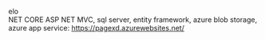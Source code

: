 elo<br/>
NET CORE ASP NET MVC, sql server, entity framework, azure blob storage,<br/>
azure app service: https://pagexd.azurewebsites.net/
